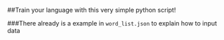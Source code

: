 ##Train your language with this very simple python script!

###There already is a example in ```word_list.json``` to explain how to input data
